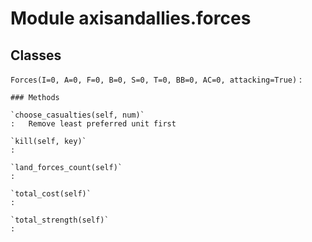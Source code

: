 Module axisandallies.forces
===========================

Classes
-------

`Forces(I=0, A=0, F=0, B=0, S=0, T=0, BB=0, AC=0, attacking=True)`
:   

    ### Methods

    `choose_casualties(self, num)`
    :   Remove least preferred unit first

    `kill(self, key)`
    :

    `land_forces_count(self)`
    :

    `total_cost(self)`
    :

    `total_strength(self)`
    :